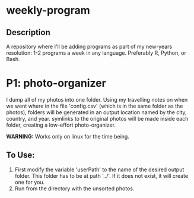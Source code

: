 # weekly-program

## Description

A repository where I'll be adding programs as part of my new-years resolution: 1-2 programs a week in any language.  Preferably R, Python, or Bash.

# P1: photo-organizer

I dump all of my photos into one folder.  Using my travelling notes on when we went where in the file 'config.csv' (which is in the same folder as the photos), folders will be generated in an output location named by the city, country, and year.  symlinks to the original photos will be made inside each folder, creating a low-effort photo-organizer.

**WARNING:** Works only on linux for the time being.

##  To Use:

1. First modify the variable 'userPath' to the name of the desired output folder.  This folder has to be at path '../'.  If it does not exist, it will create one for you. 
2. Run from the directory with the unsorted photos.
